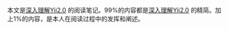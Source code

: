 本文是[深入理解Yii2.0](http://www.digpage.com/) 的阅读笔记。99%的内容都是[深入理解Yii2.0](http://www.digpage.com/) 的精简。加上1%的内容，是本人在阅读过程中的发挥和阐述。
